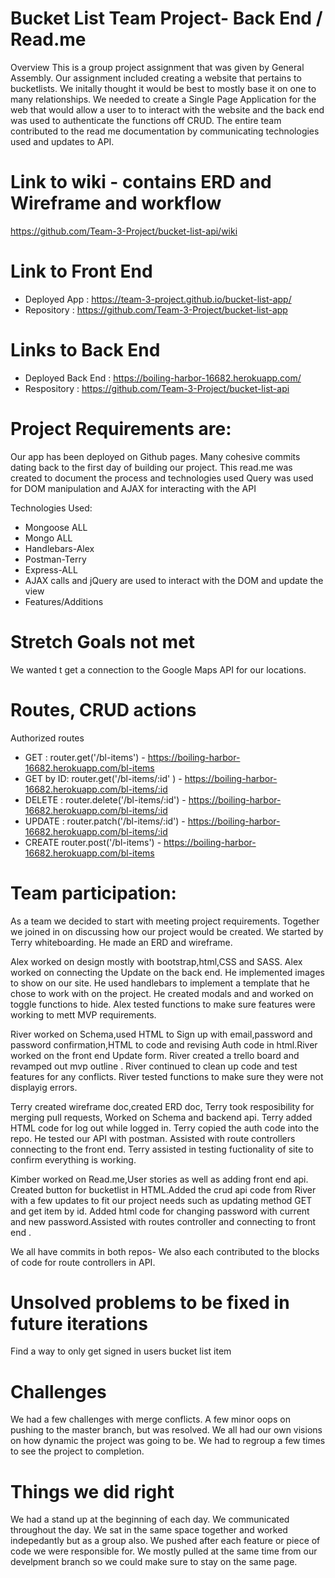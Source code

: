 # Bucket List Team Project- Back End / Read.me
Overview
This is a group project assignment that was given by General Assembly. Our assignment included creating a website that pertains to bucketlists. We initally thought it would be best to mostly base it on one to many relationships. We needed to create a Single Page Application for the web that would allow a user to to interact with the website and the back end was used to authenticate the functions off CRUD.
The entire team contributed to the read me documentation by communicating technologies used and updates to API.

# Link to wiki - contains ERD and Wireframe and workflow
<https://github.com/Team-3-Project/bucket-list-api/wiki>

# Link to Front End
* Deployed App : https://team-3-project.github.io/bucket-list-app/
* Repository : https://github.com/Team-3-Project/bucket-list-app
# Links to Back End
* Deployed Back End : https://boiling-harbor-16682.herokuapp.com/
*  Respository : https://github.com/Team-3-Project/bucket-list-api

# Project Requirements are:
Our app has been deployed on Github pages.
Many cohesive commits dating back to the first day of building our project.
This read.me was created to document the process and technologies used
Query was used for DOM manipulation and AJAX for interacting with the API

Technologies Used:
* Mongoose ALL
* Mongo ALL
* Handlebars-Alex
* Postman-Terry
* Express-ALL
* AJAX calls and jQuery are used to interact with the DOM and update the view
* Features/Additions

# Stretch Goals not met
We wanted t get a connection to the Google Maps API for our locations.


# Routes, CRUD actions
Authorized routes
* GET : router.get('/bl-items') - https://boiling-harbor-16682.herokuapp.com/bl-items
* GET by ID: router.get('/bl-items/:id' ) - https://boiling-harbor-16682.herokuapp.com/bl-items/:id
* DELETE : router.delete('/bl-items/:id') - https://boiling-harbor-16682.herokuapp.com/bl-items/:id
* UPDATE : router.patch('/bl-items/:id') - https://boiling-harbor-16682.herokuapp.com/bl-items/:id
* CREATE router.post('/bl-items') - https://boiling-harbor-16682.herokuapp.com/bl-items

# Team participation:
As a team we decided to start with meeting project requirements.
Together we joined in on discussing how our project would be created. We started by Terry whiteboarding. He made an ERD and wireframe.

Alex worked on design mostly with bootstrap,html,CSS and SASS. Alex worked on connecting the Update on the back end. He implemented images to show on our site. He used handlebars to implement a template that he chose to work with on the project. He created modals and and worked on toggle functions to hide. Alex tested functions to make sure features were working to mett MVP requirements.

River worked on Schema,used HTML to Sign up with email,password and password confirmation,HTML to code and revising Auth code in html.River worked on the front end Update form. River created a trello board and revamped out mvp outline . River continued to clean up code and test features for any conflicts. River tested functions to make sure they were not displayig errors.

Terry created wireframe doc,created ERD doc, Terry took resposibility for merging pull requests, Worked on Schema and backend api. Terry added HTML code for log out while logged in. Terry copied the auth code into the repo. He tested our API with postman. Assisted with route controllers connecting to the front end. Terry assisted in testing fuctionality of site to confirm everything is working.

Kimber worked on Read.me,User stories as well as adding front end api. Created button for bucketlist in HTML.Added the crud api code from River with a few updates to fit our project needs such as updating method GET and get item by id. Added html code for changing password with current and new password.Assisted with routes controller and connecting to front end .

We all have commits in both repos- We also each contributed to the blocks of code for route controllers in API.

# Unsolved problems to be fixed in future iterations
Find a way to only get signed in users bucket list item

# Challenges

We had a few challenges with merge conflicts.
A few minor oops on pushing to the master branch, but was resolved.
We all had our own visions on how dynamic the project was going to be.
We had to regroup a few times to see the project to completion.


# Things we did right
We had a stand up at the beginning of each day.
We communicated throughout the day.
We sat in the same space together and worked indepedantly but as a group also.
We pushed after each feature or piece of code we were responsible for.
We mostly pulled at the same time from our develpment branch so we could make sure to stay on the same page.

